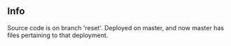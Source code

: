 ## Info
Source code is on branch 'reset'. Deployed on master, and now master has files pertaining to that deployment.
